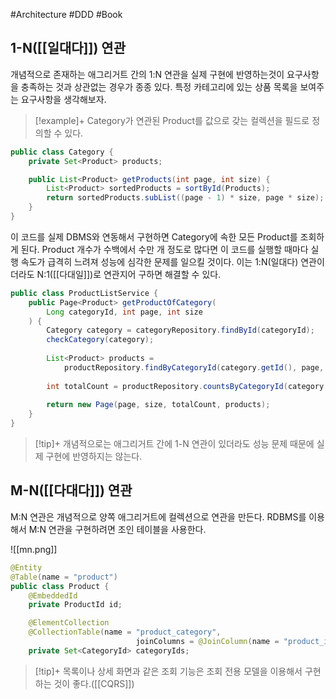 #Architecture #DDD #Book

## 1-N([[일대다]]) 연관
개념적으로 존재하는 애그리거트 간의 1:N 연관을 실제 구현에 반영하는것이 요구사항을 충족하는 것과 상관없는 경우가 종종 있다. 특정 카테고리에 있는 상품 목록을 보여주는 요구사항을 생각해보자.

> [!example]+ 
> Category가 연관된 Product를 값으로 갖는 컬렉션을 필드로 정의할 수 있다.

```java
public class Category {
	private Set<Product> products;

	public List<Product> getProducts(int page, int size) {
		List<Product> sortedProducts = sortById(Products);
		return sortedProducts.subList((page - 1) * size, page * size);
	}
}
```

이 코드를 실제 DBMS와 연동해서 구현하면 Category에 속한 모든 Product를 조회하게 된다. Product 개수가 수백에서 수만 개 정도로 많다면 이 코드를 실행할 때마다 실행 속도가 급격히 느려져 성능에 심각한 문제를 일으킬 것이다. 이는 1:N(일대다) 연관이더라도 N:1([[다대일]])로 연관지어 구하면 해결할 수 있다.

```java
public class ProductListService {
	public Page<Product> getProductOfCategory(
		Long categoryId, int page, int size
	) {
		Category category = categoryRepository.findById(categoryId);
		checkCategory(category);
		
		List<Product> products = 
			productRepository.findByCategoryId(category.getId(), page, size);
			
		int totalCount = productRepository.countsByCategoryId(category.getId());
		
		return new Page(page, size, totalCount, products);
	}
}
```

> [!tip]+ 
> 개념적으로는 애그리거트 간에 1-N 연관이 있더라도 성능 문제 때문에 실제 구현에 반영하지는 않는다.

## M-N([[다대다]]) 연관
M:N 연관은 개념적으로 양쪽 애그리거트에 컬렉션으로 연관을 만든다. RDBMS를 이용해서 M:N 연관을 구현하려면 조인 테이블을 사용한다.

![[mn.png]]

```java
@Entity
@Table(name = "product")
public class Product {
	@EmbeddedId
	private ProductId id;

	@ElementCollection
	@CollectionTable(name = "product_category",
							joinColumns = @JoinColumn(name = "product_id"))
	private Set<CategoryId> categoryIds;
```


> [!tip]+ 
> 목록이나 상세 화면과 같은 조회 기능은 조회 전용 모델을 이용해서 구현하는 것이 좋다.([[CQRS]])